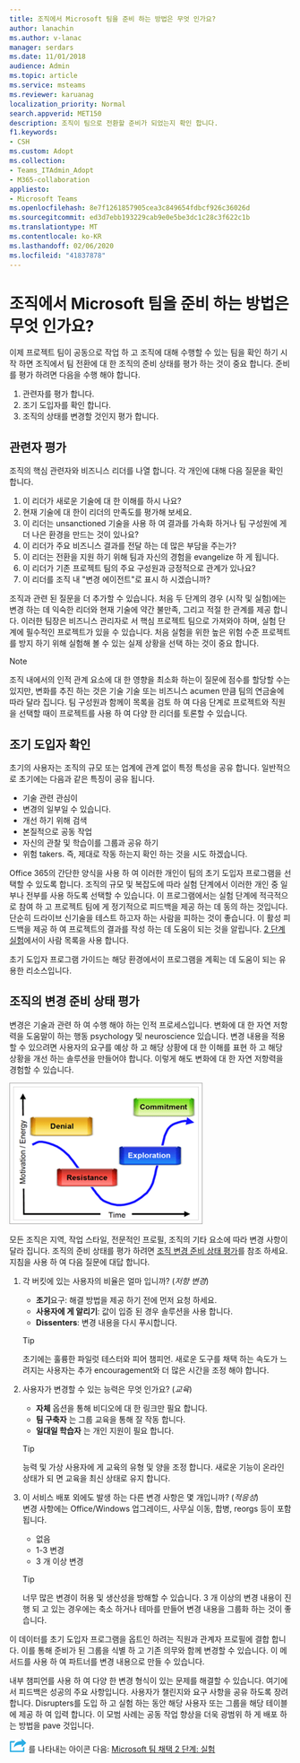 ```yaml
---
title: 조직에서 Microsoft 팀을 준비 하는 방법은 무엇 인가요?
author: lanachin
ms.author: v-lanac
manager: serdars
ms.date: 11/01/2018
audience: Admin
ms.topic: article
ms.service: msteams
ms.reviewer: karuanag
localization_priority: Normal
search.appverid: MET150
description: 조직이 팀으로 전환할 준비가 되었는지 확인 합니다.
f1.keywords:
- CSH
ms.custom: Adopt
ms.collection:
- Teams_ITAdmin_Adopt
- M365-collaboration
appliesto:
- Microsoft Teams
ms.openlocfilehash: 8e7f1261857905cea3c849654fdbcf926c36026d
ms.sourcegitcommit: ed3d7ebb193229cab9e0e5be3dc1c28c3f622c1b
ms.translationtype: MT
ms.contentlocale: ko-KR
ms.lasthandoff: 02/06/2020
ms.locfileid: "41837878"
---
```

# <a name="how-ready-is-your-organization-for-microsoft-teams"></a>조직에서 Microsoft 팀을 준비 하는 방법은 무엇 인가요?

이제 프로젝트 팀이 공동으로 작업 하 고 조직에 대해 수행할 수 있는 팀을 확인 하기 시작 하면 조직에서 팀 전환에 대 한 조직의 준비 상태를 평가 하는 것이 중요 합니다. 준비를 평가 하려면 다음을 수행 해야 합니다.

1. 관련자를 평가 합니다.
2. 조기 도입자를 확인 합니다.
3. 조직의 상태를 변경할 것인지 평가 합니다. 

## <a name="assess-your-stakeholders"></a>관련자 평가

조직의 핵심 관련자와 비즈니스 리더를 나열 합니다. 각 개인에 대해 다음 질문을 확인 합니다.
 
1. 이 리더가 새로운 기술에 대 한 이해를 하시 나요?
2. 현재 기술에 대 한이 리더의 만족도를 평가해 보세요.
3. 이 리더는 unsanctioned 기술을 사용 하 여 결과를 가속화 하거나 팀 구성원에 게 더 나은 환경을 만드는 것이 있나요?
4. 이 리더가 주요 비즈니스 결과를 전달 하는 데 많은 부담을 주는가? 
5. 이 리더는 전환을 지원 하기 위해 팀과 자신의 경험을 evangelize 하 게 됩니다.
6. 이 리더가 기존 프로젝트 팀의 주요 구성원과 긍정적으로 관계가 있나요?
7. 이 리더를 조직 내 "변경 에이전트"로 표시 하 시겠습니까?  

조직과 관련 된 질문을 더 추가할 수 있습니다. 처음 두 단계의 경우 (시작 및 실험)에는 변경 하는 데 익숙한 리더와 현재 기술에 약간 불만족, 그리고 적절 한 관계를 제공 합니다. 이러한 팀장은 비즈니스 관리자로 서 핵심 프로젝트 팀으로 가져와야 하며, 실험 단계에 필수적인 프로젝트가 있을 수 있습니다. 처음 실험을 위한 높은 위험 수준 프로젝트를 방지 하기 위해 실험해 볼 수 있는 실제 상황을 선택 하는 것이 중요 합니다.
   
> [!NOTE]
> 조직 내에서의 인적 관계 요소에 대 한 영향을 최소화 하는이 질문에 점수를 할당할 수는 있지만, 변화를 추진 하는 것은 기술 기술 또는 비즈니스 acumen 만큼 팀의 연금술에 따라 달라 집니다. 팀 구성원과 함께이 목록을 검토 하 여 다음 단계로 프로젝트와 직원을 선택할 때이 프로젝트를 사용 하 여 다양 한 리더를 토론할 수 있습니다. 

## <a name="identify-early-adopters"></a>조기 도입자 확인

초기의 사용자는 조직의 규모 또는 업계에 관계 없이 특정 특성을 공유 합니다. 일반적으로 초기에는 다음과 같은 특징이 공유 됩니다.

- 기술 관련 관심이
- 변경의 일부일 수 있습니다.
- 개선 하기 위해 검색
- 본질적으로 공동 작업
- 자신의 관찰 및 학습이를 그룹과 공유 하기
- 위험 takers. 즉, 제대로 작동 하는지 확인 하는 것을 시도 하겠습니다.

Office 365의 간단한 양식을 사용 하 여 이러한 개인이 팀의 초기 도입자 프로그램을 선택할 수 있도록 합니다. 조직의 규모 및 복잡도에 따라 실험 단계에서 이러한 개인 중 일부나 전부를 사용 하도록 선택할 수 있습니다. 이 프로그램에서는 실험 단계에 적극적으로 참여 하 고 프로젝트 팀에 게 정기적으로 피드백을 제공 하는 데 동의 하는 것입니다. 단순히 드라이브 신기술을 테스트 하고자 하는 사람을 피하는 것이 좋습니다. 이 활성 피드백을 제공 하 여 프로젝트의 결과를 작성 하는 데 도움이 되는 것을 알립니다. [2 단계 실험](teams-adoption-phase2-experiment.md)에서이 사람 목록을 사용 합니다.

초기 도입자 프로그램 가이드는 해당 환경에서이 프로그램을 계획는 데 도움이 되는 유용한 리소스입니다.  
 
## <a name="assess-your-organizations-readiness-for-change"></a>조직의 변경 준비 상태 평가

변경은 기술과 관련 하 여 수행 해야 하는 인적 프로세스입니다. 변화에 대 한 자연 저항력을 도움말이 하는 행동 psychology 및 neuroscience 있습니다. 변경 내용을 적용할 수 있으려면 사용자의 요구를 예상 하 고 해당 상황에 대 한 이해를 표현 하 고 해당 상황을 개선 하는 솔루션을 만들어야 합니다. 이렇게 해도 변화에 대 한 자연 저항력을 경험할 수 있습니다.  

![변경에 대 한 저항력을 보여 주는 그래프](media/teams-adoption-resistance.png)

모든 조직은 지역, 작업 스타일, 전문적인 프로필, 조직의 기타 요소에 따라 변경 사항이 달라 집니다. 조직의 준비 상태를 평가 하려면 [조직 변경 준비 상태 평가](upgrade-org-change-readiness.md)를 참조 하세요. 지침을 사용 하 여 다음 질문에 대답 합니다.

1. 각 버킷에 있는 사용자의 비율은 얼마 입니까? (*저항 변경*)
    - **조기**요구: 해결 방법을 제공 하기 전에 먼저 요청 하세요.
    - **사용자에 게 알리기**: 값이 입증 된 경우 솔루션을 사용 합니다.
    - **Dissenters**: 변경 내용을 다시 푸시합니다.
    
   > [!TIP]
   > 초기에는 훌륭한 파일럿 테스터와 피어 챔피언. 새로운 도구를 채택 하는 속도가 느려지는 사용자는 추가 encouragement와 더 많은 시간을 조정 해야 합니다. 

2. 사용자가 변경할 수 있는 능력은 무엇 인가요? (*교육*)
    - **자체** 옵션을 통해 비디오에 대 한 링크만 필요 합니다.
    - **팀 구축자** 는 그룹 교육을 통해 잘 작동 합니다.
    - **일대일 학습자** 는 개인 지원이 필요 합니다.

    > [!TIP]
    > 능력 및 가상 사용자에 게 교육의 유형 및 양을 조정 합니다. 새로운 기능이 온라인 상태가 되 면 교육을 최신 상태로 유지 합니다.

3. 이 서비스 배포 외에도 발생 하는 다른 변경 사항은 몇 개입니까? (*적응성*) <br/>변경 사항에는 Office/Windows 업그레이드, 사무실 이동, 합병, reorgs 등이 포함 됩니다.
    - 없음
    - 1-3 변경
    - 3 개 이상 변경
 
    > [!TIP] 
    > 너무 많은 변경이 허용 및 생산성을 방해할 수 있습니다. 3 개 이상의 변경 내용이 진행 되 고 있는 경우에는 축소 하거나 테마를 만들어 변경 내용을 그룹화 하는 것이 좋습니다.  

이 데이터를 초기 도입자 프로그램을 옵트인 하려는 직원과 관계자 프로필에 결합 합니다. 이를 통해 준비가 된 그룹을 식별 하 고 기존 의무와 함께 변경할 수 있습니다. 이 메서드를 사용 하 여 파트너를 변경 내용으로 만들 수 있습니다.

내부 챔피언를 사용 하 여 다양 한 변경 형식이 있는 문제를 해결할 수 있습니다. 여기에서 피드백은 성공의 주요 사항입니다. 사용자가 챌린지와 요구 사항을 공유 하도록 장려 합니다. Disrupters를 도입 하 고 실험 하는 동안 해당 사용자 또는 그룹을 해당 테이블에 제공 하 여 입력 합니다. 이 모범 사례는 공동 작업 향상을 더욱 광범위 하 게 배포 하는 방법을 pave 것입니다.  

![다음 단계](media/teams-adoption-next-icon.png) 를 나타내는 아이콘 다음: [Microsoft 팀 채택 2 단계: 실험](teams-adoption-phase2-experiment.md) 
